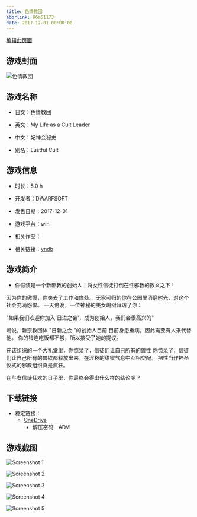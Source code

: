 ```yaml
---
title: 色情教団
abbrlink: 96a51173
date: 2017-12-01 00:00:00
---
```

[编辑此页面](https://github.com/ACG-3/ADV3-source/blob/main/source/_posts/games/%E8%89%B2%E6%83%85%E6%95%99%E5%9B%A3.md)

## 游戏封面

![色情教団](https://pan.timero.xyz/onedrive/img_lib_001/%E8%89%B2%E6%83%85%E6%95%99%E5%9B%A3_cover.avif)


## 游戏名称

- 日文：色情教団
- 英文：My Life as a Cult Leader
- 中文：妃神会秘史

- 别名：Lustful Cult


## 游戏信息

- 时长：5.0 h
- 开发者：DWARFSOFT
- 发售日期：2017-12-01
- 游戏平台：win
- 相关作品：

- 相关链接：[vndb](https://vndb.org/v21690)


## 游戏简介

* 你假装是一个新邪教的创始人！将女性信徒打倒在性邪教的教义之下！

因为你的傲慢，你失去了工作和住处。
无家可归的你在公园里消磨时光，对这个社会充满怨恨。
一天傍晚，一位神秘的美女嶋树拜访了你：

"如果我们欢迎你加入'日进之会'，成为创始人，我们会很高兴的"

嶋说，新宗教团体 "日新之会 "的创始人目前
目前身患重病，因此需要有人来代替他。
你的钱连吃饭都不够，所以接受了她的提议。

在该组织的一个大礼堂里，你惊呆了，信徒们让自己所有的兽性
你惊呆了，信徒们让自己所有的兽欲都释放出来，在淫秽的甜蜜气息中互相交配。
把性当作神圣仪式的邪教组织真是疯狂。

在与女信徒狂欢的日子里，你最终会得出什么样的结论呢？




## 下载链接

- 稳定链接：
    - [OneDrive](https://pan.timero.xyz/onedrive/adv_lib_001/%E8%89%B2%E6%83%85%E6%95%99%E5%9B%A3)
        - 解压密码：ADV!



## 游戏截图


![Screenshot 1](https://pan.timero.xyz/onedrive/img_lib_001/%E8%89%B2%E6%83%85%E6%95%99%E5%9B%A3_Screenshot_1.avif)

![Screenshot 2](https://pan.timero.xyz/onedrive/img_lib_001/%E8%89%B2%E6%83%85%E6%95%99%E5%9B%A3_Screenshot_2.avif)

![Screenshot 3](https://pan.timero.xyz/onedrive/img_lib_001/%E8%89%B2%E6%83%85%E6%95%99%E5%9B%A3_Screenshot_3.avif)

![Screenshot 4](https://pan.timero.xyz/onedrive/img_lib_001/%E8%89%B2%E6%83%85%E6%95%99%E5%9B%A3_Screenshot_4.avif)

![Screenshot 5](https://pan.timero.xyz/onedrive/img_lib_001/%E8%89%B2%E6%83%85%E6%95%99%E5%9B%A3_Screenshot_5.avif)

